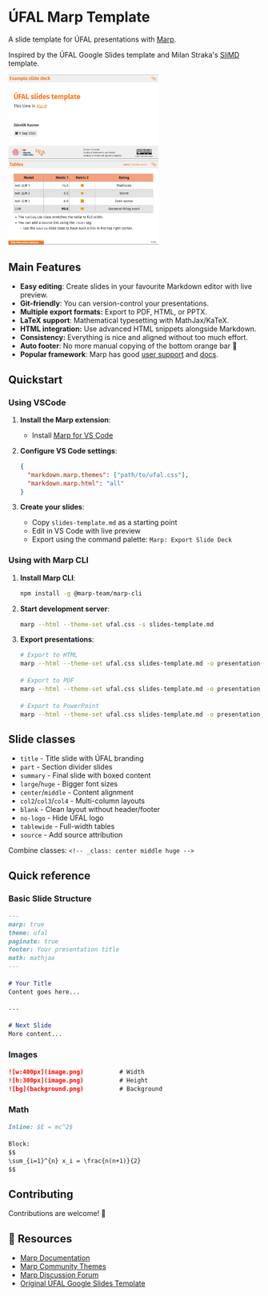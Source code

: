 # ÚFAL Marp Template

A slide template for ÚFAL presentations with [Marp](https://marp.app/).

Inspired by the ÚFAL Google Slides template and Milan Straka's [SliMD](https://github.com/ufal/slimd) template.

<p>
<img src="img/title.png" width="300px"/>
<img src="img/table.png" width="300px"/>
</p>

## Main Features

* **Easy editing**: Create slides in your favourite Markdown editor with live preview.
* **Git-friendly**: You can version-control your presentations.
* **Multiple export formats:** Export to PDF, HTML, or PPTX.
* **LaTeX support**: Mathematical typesetting with MathJax/KaTeX.
* **HTML integration:** Use advanced HTML snippets alongside Markdown.
* **Consistency:** Everything is nice and aligned without too much effort.
* **Auto footer**: No more manual copying of the bottom orange bar 💪
* **Popular framework**:  Marp has good [user support](https://github.com/orgs/marp-team/discussions) and [docs](https://marpit.marp.app).


## Quickstart


### Using VSCode

1. **Install the Marp extension**:
   - Install [Marp for VS Code](https://marketplace.visualstudio.com/items?itemName=marp-team.marp-vscode)

2. **Configure VS Code settings**:
   ```json
   {
     "markdown.marp.themes": ["path/to/ufal.css"],
     "markdown.marp.html": "all"
   }
   ```

3. **Create your slides**:
   - Copy `slides-template.md` as a starting point
   - Edit in VS Code with live preview
   - Export using the command palette: `Marp: Export Slide Deck`

### Using with Marp CLI

1. **Install Marp CLI**:
   ```bash
   npm install -g @marp-team/marp-cli
   ```

2. **Start development server**:
   ```bash
   marp --html --theme-set ufal.css -s slides-template.md
   ```

3. **Export presentations**:
   ```bash
   # Export to HTML
   marp --html --theme-set ufal.css slides-template.md -o presentation.html
   
   # Export to PDF
   marp --html --theme-set ufal.css slides-template.md -o presentation.pdf
   
   # Export to PowerPoint
   marp --html --theme-set ufal.css slides-template.md -o presentation.pptx
   ```

## Slide classes

- `title` - Title slide with ÚFAL branding
- `part` - Section divider slides
- `summary` - Final slide with boxed content
- `large`/`huge` - Bigger font sizes
- `center`/`middle` - Content alignment
- `col2`/`col3`/`col4` - Multi-column layouts
- `blank` - Clean layout without header/footer
- `no-logo` - Hide ÚFAL logo
- `tablewide` - Full-width tables
- `source` - Add source attribution

Combine classes: `<!-- _class: center middle huge -->`

## Quick reference

### Basic Slide Structure
```markdown
---
marp: true
theme: ufal
paginate: true
footer: Your presentation title
math: mathjax
---

# Your Title
Content goes here...

---

# Next Slide
More content...
```

### Images
```markdown
![w:400px](image.png)          # Width
![h:300px](image.png)          # Height
![bg](background.png)          # Background
```

### Math
```markdown
Inline: $E = mc^2$

Block:
$$
\sum_{i=1}^{n} x_i = \frac{n(n+1)}{2}
$$
```

## Contributing

Contributions are welcome! 🫵

## 📖 Resources

- [Marp Documentation](https://marpit.marp.app/)
- [Marp Community Themes](https://rnd195.github.io/marp-community-themes/)
- [Marp Discussion Forum](https://github.com/orgs/marp-team/discussions)
- [Original ÚFAL Google Slides Template](https://docs.google.com/presentation/d/1cE1fyaG9qWXJo5Upzi_i8mXMqUGbuYDgwqvHGYRgBSE/edit?usp=sharing)
